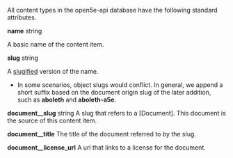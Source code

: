 All content types in the open5e-api database have the following standard attributes.

**name** string

A basic name of the content item.

**slug** string

A [slugified](https://docs.djangoproject.com/en/4.1/ref/utils/#django.utils.text.slugify) version of the name.

* In some scenarios, object slugs would conflict. In general, we append a short suffix based on the document origin slug of the later addition, such as **aboleth** and **aboleth-a5e**.

**document__slug** string
A slug that refers to a [Document]. This document is the source of this content item.

**document__title**
The title of the document referred to by the slug.

**document__license_url**
A url that links to a license for the document.